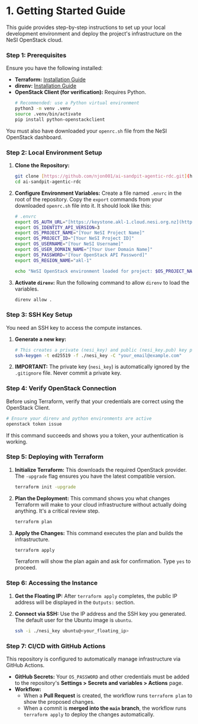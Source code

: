 # 1. Getting Started Guide

This guide provides step-by-step instructions to set up your local development environment and deploy the project's infrastructure on the NeSI OpenStack cloud.

### Step 1: Prerequisites

Ensure you have the following installed:
* **Terraform:** [Installation Guide](https://developer.hashicorp.com/terraform/downloads)
* **direnv:** [Installation Guide](https://direnv.net/docs/installation.html)
* **OpenStack Client (for verification):** Requires Python.
    ```bash
    # Recommended: use a Python virtual environment
    python3 -m venv .venv
    source .venv/bin/activate
    pip install python-openstackclient
    ```

You must also have downloaded your `openrc.sh` file from the NeSI OpenStack dashboard.

### Step 2: Local Environment Setup

1.  **Clone the Repository:**
    ```bash
    git clone [https://github.com/njon001/ai-sandpit-agentic-rdc.git](https://github.com/njon001/ai-sandpit-agentic-rdc.git)
    cd ai-sandpit-agentic-rdc
    ```

2.  **Configure Environment Variables:**
    Create a file named `.envrc` in the root of the repository. Copy the `export` commands from your downloaded `openrc.sh` file into it. It should look like this:
    ```bash
    # .envrc
    export OS_AUTH_URL="[https://keystone.akl-1.cloud.nesi.org.nz](https://keystone.akl-1.cloud.nesi.org.nz)"
    export OS_IDENTITY_API_VERSION=3
    export OS_PROJECT_NAME="[Your NeSI Project Name]"
    export OS_PROJECT_ID="[Your NeSI Project ID]"
    export OS_USERNAME="[Your NeSI Username]"
    export OS_USER_DOMAIN_NAME="[Your User Domain Name]"
    export OS_PASSWORD="[Your OpenStack API Password]"
    export OS_REGION_NAME="akl-1"

    echo "NeSI OpenStack environment loaded for project: $OS_PROJECT_NAME"
    ```

3.  **Activate `direnv`:**
    Run the following command to allow `direnv` to load the variables.
    ```bash
    direnv allow .
    ```

### Step 3: SSH Key Setup

You need an SSH key to access the compute instances.
1.  **Generate a new key:**
    ```bash
    # This creates a private (nesi_key) and public (nesi_key.pub) key pair.
    ssh-keygen -t ed25519 -f ./nesi_key -C "your_email@example.com"
    ```
2.  **IMPORTANT:** The private key (`nesi_key`) is automatically ignored by the `.gitignore` file. Never commit a private key.

### Step 4: Verify OpenStack Connection

Before using Terraform, verify that your credentials are correct using the OpenStack Client.
```bash
# Ensure your direnv and python environments are active
openstack token issue
```
If this command succeeds and shows you a token, your authentication is working.

### Step 5: Deploying with Terraform

1.  **Initialize Terraform:**
    This downloads the required OpenStack provider. The `-upgrade` flag ensures you have the latest compatible version.
    ```bash
    terraform init -upgrade
    ```

2.  **Plan the Deployment:**
    This command shows you what changes Terraform will make to your cloud infrastructure without actually doing anything. It's a critical review step.
    ```bash
    terraform plan
    ```

3.  **Apply the Changes:**
    This command executes the plan and builds the infrastructure.
    ```bash
    terraform apply
    ```
    Terraform will show the plan again and ask for confirmation. Type `yes` to proceed.

### Step 6: Accessing the Instance

1.  **Get the Floating IP:** After `terraform apply` completes, the public IP address will be displayed in the `Outputs:` section.

2.  **Connect via SSH:** Use the IP address and the SSH key you generated. The default user for the Ubuntu image is `ubuntu`.
    ```bash
    ssh -i ./nesi_key ubuntu@<your_floating_ip>
    ```

### Step 7: CI/CD with GitHub Actions

This repository is configured to automatically manage infrastructure via GitHub Actions.
* **GitHub Secrets:** Your `OS_PASSWORD` and other credentials must be added to the repository's **Settings > Secrets and variables > Actions** page.
* **Workflow:**
    * When a **Pull Request** is created, the workflow runs `terraform plan` to show the proposed changes.
    * When a commit is **merged into the `main` branch**, the workflow runs `terraform apply` to deploy the changes automatically.